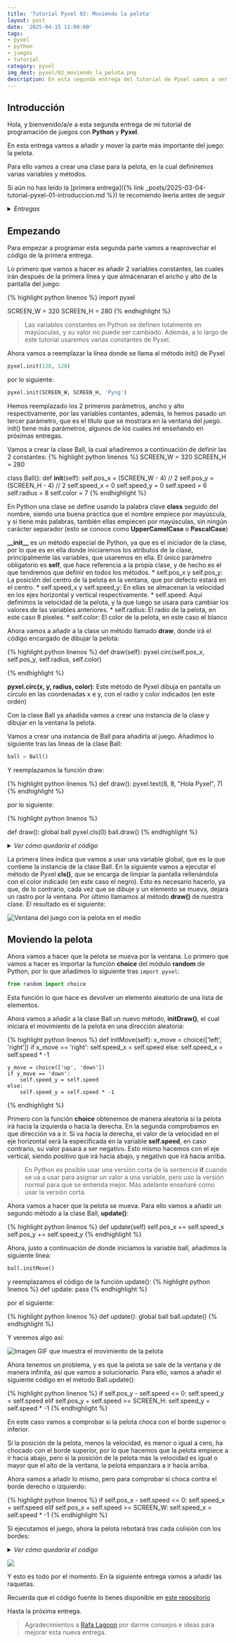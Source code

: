 ```yaml
---
title: 'Tutorial Pyxel 02: Moviendo la pelota'
layout: post
date: '2025-04-15 11:00:00'
tags:
- pyxel
- python
- juegos
- tutorial
category: pyxel
img_dest: pyxel/02_moviendo_la_pelota.png
description: En esta segunda entrega del tutorial de Pyxel vamos a ver como añadir y mover la pelota
---
```

## Introducción

Hola, y bienvenido/a/e a esta segunda entrega de mi tutorial de programación de juegos con **Python** y **Pyxel**.

En esta entrega vamos a añadir y mover la parte más importante del juego: la pelota.

Para ello vamos a crear una clase para la pelota, en la cual definiremos varias variables y métodos.

Si aún no has leído la [primera entrega]({% link _posts/2025-03-04-tutorial-pyxel-01-introduccion.md %}) te recomiendo leerla antes de seguir

<details>
    <summary><em>Entregas</em></summary>
    <ul>
        <li>
            <a href="{% link _posts/2025-03-04-tutorial-pyxel-01-introduccion.md %}">01 - Introducción</a>
        </li>
        <li>
            02 - Moviendo la pelota
        </li>
        <li>
            <a href="{% link _posts/2025-04-24-tutorial-pyxel-03-las-raquetas.md %}">03 - Añadiendo las palas</a>
        </li>
        <li>
            <a href="{% link _posts/2025-05-20-tutorial-pyxel-04-añadiendo-rival-y-colisiones.md %}">04 - Añadiendo rival y colisiones</a>
        </li>
        <li>
            <a href="{% link _posts/2025-06-10-tutorial-pyxel-05-puntuaciones-reseteo.md %}">05 - Puntuación y reseteo</a>
        </li>
        <li>
            <a href="{% link _posts/2025-07-15-tutorial-pyxel-06-retoques-finales.md %}">06 - Retoques finales (1ª parte)</a>
        </li>
        <li>
            <a href="{% link _posts/2025-09-18-tutorial-pyxel-07-retoques-finales-2.md %}">07 - Retoques finales (2ª parte)</a>
        </li>
    </ul>
</details>

## Empezando

Para empezar a programar esta segunda parte vamos a reaprovechar el código de la primera entrega.

Lo primero que vamos a hacer es añadir 2 variables constantes, las cuales irán después de la primera línea y que almacenaran el ancho y alto de la pantalla del juego:

{% highlight python linenos %}
import pyxel


SCREEN_W = 320
SCREEN_H = 280
{% endhighlight %}

> Las variables constantes en Python se definen totalmente en mayúsculas, y su valor no puede ser cambiado. Además, a lo largo de este tutorial usaremos varias constantes de Pyxel.

Ahora vamos a reemplazar la línea donde se llama al método init() de Pyxel

```python
pyxel.init(128, 128)
```

por lo siguiente:


```python
pyxel.init(SCREEN_W, SCREEN_H, 'Pyng')
```

Hemos reemplazado los 2 primeros parámetros, ancho y alto respectivamente, por las variables contantes, además, le hemos pasado un tercer parámetro, que es el título que se mostrara en la ventana del juego. init() tiene más parámetros, algunos de los cuales iré enseñando en próximas entregas.

Vamos a crear la clase Ball, la cual añadiremos a continuación de definir las 2 constantes:
{% highlight python linenos %}
SCREEN_W = 320
SCREEN_H = 280

class Ball():
    def __init__(self):
        self.pos_x = (SCREEN_W - 4) // 2
        self.pos_y = (SCREEN_H - 4) // 2
        self.speed_x = 0
        self.speed_y = 0
        self.speed = 6
        self.radius = 8
        self.color = 7
{% endhighlight %}

En Python una clase se define usando la palabra clave **class** seguido del nombre, siendo una buena práctica que el nombre empiece por mayúscula, y si tiene más palabras, también ellas empiecen por mayúsculas, sin ningún carácter separador (esto se conoce como **UpperCamelCase** o **PascalCase**)

**\_\_init\_\_** es un método especial de Python, ya que es el iniciador de la clase, por lo que es en ella donde iniciaremos los atributos de la clase, principalmente las variables, que usaremos en ella. El único parámetro obligatorio es **self**, que hace referencia a la propia clase, y de hecho es el que tendremos que definir en todos los métodos.
    * self.pos_x y self.pos_y: La posición del centro de la pelota en la ventana, que por defecto estará en el centro.
    * self.speed_x y self.speed_y: En ellas se almacenan la velocidad en los ejes horizontal y vertical respectivamente.
    * self.speed: Aquí definimos la velocidad de la pelota, y la que luego se usara para cambiar los valores de las variables anteriores.
    * self.radius: El radio de la pelota, en este caso 8 píxeles.
    * self.color: El color de la pelota, en este caso el blanco

Ahora vamos a añadir a la clase un método llamado **draw**, donde irá el código encargado de dibujar la pelota:

{% highlight python linenos %}
def draw(self):
    pyxel.circ(self.pos_x, self.pos_y, self.radius, self.color)

{% endhighlight %}

**pyxel.circ(x, y, radius, color)**: Este método de Pyxel dibuja en pantalla un círculo en las coordenadas x e y, con el radio y color indicados (en este orden)

Con la clase Ball ya añadida vamos a crear una instancia de la clase y dibujar en la ventana la pelota.

Vamos a crear una instancia de Ball para añadirla al juego. Añadimos lo siguiente tras las líneas de la clase Ball:

```python
ball = Ball()
```

Y reemplazamos la función draw:

{% highlight python linenos %}
def draw():
    pyxel.text(8, 8, "Hola Pyxel", 7)
{% endhighlight %}

por lo siguiente:

{% highlight python linenos %}

def draw():
    global ball
    pyxel.cls(0)
    ball.draw()
{% endhighlight %}

<details>
    <summary><em>Ver cómo quedaría el código</em></summary>
    {% highlight python linenos %}

import pyxel
from random import choice


SCREEN_W = 320
SCREEN_H = 240


class Ball():
    def __init__(self):
        self.pos_x = (SCREEN_W - 2) // 2
        self.pos_y = (SCREEN_H - 2) // 2
        self.speed_x = 0
        self.speed_y = 0
        self.speed = 4
        self.radius = 4
        self.color = 7

    def draw(self):
        pyxel.circ(self.pos_x, self.pos_y, self.radius, self.color)


ball = Ball()


def draw():
    global ball
    pyxel.cls(0)
    ball.draw()

def update():
    pass

pyxel.init(SCREEN_W, SCREEN_H, 'Pyng')

pyxel.run(update, draw)

{% endhighlight %}
</details>

La primera línea índica que vamos a usar una variable global, que es la que contiene la instancia de la clase Ball. En la siguiente vamos a ejecutar el método de Pyxel **cls()**, que se encarga de limpiar la pantalla rellenándola con el color indicado (en este caso el negro). Esto es necesario hacerlo, ya que, de lo contrario, cada vez que se dibuje y un elemento se mueva, dejara un rastro por la ventana. Por último llamamos al método **draw()** de nuestra clase. El resultado es el siguiente:


![Ventana del juego con la pelota en el medio](/img/tuto_pyxel/02_2_bola.png)

## Moviendo la pelota

Ahora vamos a hacer que la pelota se mueva por la ventana. Lo primero que vamos a hacer es importar la función **choice** del módulo **random** de Python, por lo que añadimos lo siguiente tras `import pyxel`:

```python
from random import choice
```

Esta función lo que hace es devolver un elemento aleatorio de una lista de elementos.

Ahora vamos a añadir a la clase Ball un nuevo método, **initDraw()**, el cual iniciara el movimiento de la pelota en una dirección aleatoria:

{% highlight python linenos %}
def initMove(self):
    x_move = choice(['left', 'right'])
    if x_move == 'right':
        self.speed_x = self.speed
    else:
        self.speed_x = self.speed * -1

    y_move = choice(['up', 'down'])
    if y_move == 'down':
        self.speed_y = self.speed
    else:
        self.speed_y = self.speed * -1
{% endhighlight %}

Primero con la función **choice** obtenemos de manera aleatoria si la pelota irá hacia la izquierda o hacia la derecha. En la segunda comprobamos en que dirección va a ir. Si va hacia la derecha, el valor de la velocidad en el eje horizontal será la especificada en la variable **self.speed**, en caso contrario, su valor pasará a ser negativo. Esto mismo hacemos con el eje vertical, siendo positivo que irá hacia abajo, y negativo que irá hacia arriba.

> En Python es posible usar una versión corta de la sentencia **if** cuando se va a usar para asignar un valor a una variable, pero uso la versión normal para que se entienda mejor. Más adelante enseñaré como usar la versión corta.

Ahora vamos a hacer que la pelota se mueva. Para ello vamos a añadir un segundo método a la clase Ball, **update()**:

{% highlight python linenos %}
def update(self)
    self.pos_x += self.speed_x
    self.pos_y += self.speed_y
{% endhighlight %}


Ahora, justo a continuación de donde iniciamos la variable ball, añadimos la siguiente línea:

```python
ball.initMove()
```

y reemplazamos el código de la función update():
{% highlight python linenos %}
def update:
    pass
{% endhighlight %}

por el siguiente:

{% highlight python linenos %}
def update():
    global ball
    ball.update()
{% endhighlight %}

Y veremos algo así:

![Imagen GIF que muestra el movimiento de la pelota](/img/tuto_pyxel/02_3_mover_pelota.gif)

Ahora tenemos un problema, y es que la pelota se sale de la ventana y de manera infinita, así que vamos a solucionarlo. Para ello, vamos a añadir el siguiente código en el método Ball.update():

{% highlight python linenos %}
if self.pos_y - self.speed <= 0:
    self.speed_y = self.speed
elif self.pos_y + self.speed >= SCREEN_H:
    self.speed_y = self.speed * -1
{% endhighlight %}

En este caso vamos a comprobar si la pelota choca con el borde superior o inferior.

Sí la posición de la pelota, menos la velocidad, es menor o igual a cero, ha chocado con el borde superior, por lo que hacemos que la pelota empiece a ir hacia abajo, pero si la posición de la pelota más la velocidad es igual o mayor que el alto de la ventana, la pelota empanzara a ir hacia arriba.

Ahora vamos a añadir lo mismo, pero para comprobar si choca contra el borde derecho o izquierdo:

{% highlight python linenos %}
if self.pos_x - self.speed <= 0:
    self.speed_x = self.speed
elif self.pos_x + self.speed >= SCREEN_W:
    self.speed_x = self.speed * -1
{% endhighlight %}

Si ejecutamos el juego, ahora la pelota rebotará tras cada colisión con los bordes:

<details>
    <summary><em>Ver cómo quedaría el código</em></summary>
    {% highlight python linenos %}

import pyxel
from random import choice


SCREEN_W = 320
SCREEN_H = 240


class Ball():
    def __init__(self):
        self.pos_x = (SCREEN_W - 2) // 2
        self.pos_y = (SCREEN_H - 2) // 2
        self.speed_x = 0
        self.speed_y = 0
        self.speed = 4
        self.radius = 4
        self.color = 7

    def initMove(self):
        # Inicia el movimiento de la pelota en una dirección aleatoria
        x_move = choice(['left', 'right'])
        if x_move == 'right':
            self.speed_x = self.speed
        else:
            self.speed_x = self.speed * -1

        y_move = choice(['up', 'down'])
        if y_move == 'down':
            self.speed_y = self.speed
        else:
            self.speed_y = self.speed * -1

    def draw(self):
        pyxel.circ(self.pos_x, self.pos_y, self.radius, self.color)

    def update(self):
        # Comprobamos si la bola choca contra la parte superior o inferior de la pantalla
        if self.pos_y - self.speed <= 0:
            self.speed_y = self.speed
        elif self.pos_y + self.speed >= SCREEN_H:
            self.speed_y = self.speed * -1

        # Y aquí si choca contra la parte izquierda y derecha
        if self.pos_x - self.speed <= 0:
            self.speed_x = self.speed
        elif self.pos_x + self.speed >= SCREEN_W:
            self.speed_x = self.speed * -1

        # Y finalmente movemos la bola
        self.pos_x += self.speed_x
        self.pos_y += self.speed_y


ball = Ball()
ball.initMove()

def draw():
    global ball
    pyxel.cls(0)
    ball.draw()

def update():
    global ball
    ball.update()

pyxel.init(SCREEN_W, SCREEN_H, 'Pyng')

pyxel.run(update, draw)

{% endhighlight %}
</details>

![](/img/tuto_pyxel/02_4_pelota_revotando.gif)

Y esto es todo por el momento. En la siguiente entrega vamos a añadir las raquetas.

Recuerda que el código fuente lo tienes disponible en [este repositorio](https://codeberg.org/son_link/tutorial_pyxel)

Hasta la próxima entrega.

> Agradecimientos a [Rafa Lagoon](https://mastodon.gamedev.place/@rafalagoon) por darme consejos e ideas para mejorar esta nueva entrega.